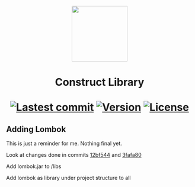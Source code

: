 <p align="center"><img id="logo" src="https://i.imgur.com/999HLpk.png" width="150"/></p>
<h1 align="center">Construct Library<br>
  <br>
  <a href="https://github.com/psyGamer/Construct-Library/commits/dev/lib"><img alt="Lastest commit" src="https://img.shields.io/github/last-commit/psyGamer/Construct-Library?label=Latest%20commit&style=for-the-badge"></a>
  <a href="https://github.com/psyGamer/Construct-Library/releases"><img alt="Version" src="https://img.shields.io/github/v/release/psyGamer/Construct-Library?label=Release&style=for-the-badge"></a>
  <a href="https://github.com/psyGamer/Construct-Library/blob/dev/lib/LICENSE"><img alt="License" src="https://img.shields.io/badge/LICENSE-MIT-orange?style=for-the-badge"></a>
</h1>

## Adding Lombok

This is just a reminder for me. Nothing final yet.

Look at changes done in commits [12bf544](https://github.com/psyGamer/Anvil/commit/3fafa809e13a01722b56f562c7f69f95b7f171f4)
and [3fafa80](https://github.com/psyGamer/Anvil/commit/12bf5444a6a0d784cad79ef4161985006bb4c828)

Add lombok.jar to <project-root>/libs

Add lombok as library under project structure to all
